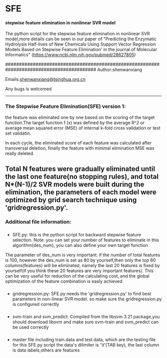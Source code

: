 # SFE
#### stepwise feature elimination in nonlinear SVR model

The python script for the stepwise feature elimination in nonlinear SVR model,more details can be seen in our paper of "Predicting the  Enzymatic Hydrolysis Half-lives of New Chemicals Using Support Vector Regression Models Based on Stepwise Feature Elimination' in the journal of  Molecular Informatics" (https://www.ncbi.nlm.nih.gov/pubmed/28627805)

#########################################################################################
Author:shenwanxiang

Emails:shenwanxiang@tsinghua.org.cn

Any bugs is welcomed

---
### The Stepwise Feature Elimination(SFE) version 1:

the feature was eliminated one by one based on the scoring of the target function.The target function f (x) was defined by the average R^2 or average mean squared error (MSE) of internal k-fold cross validation or test set validatin. 

In each cycle, the eliminated score of each feature was calculated after transversal deletion, 
finally the feature with minimal elimination MSE was really deleted.

Total N features were gradually eliminated until the last one feature(no stopping rules), 
and total N*(N-1)/2 SVR models were built during the elimination, 
the parameters of each model were optimized by grid search technique using 'gridregression.py'.
----

### Additional file information:
###
* SFE.py: 
this is the python script for backward stepwise feature selection.
Note: you can set your number of features to eliminate in this algorithm(des_num),
you can also define your own target function

The parameter of des_num is very important: if the number of total features is 100, however the des_num is set as 80 by yourself,then only the top 80 columns(features) will be eliminated, namely the last 20 features is fixed by yourself(if you think these 20 features are very important features). This can be very useful for reduction of the calculating cost, and the global optimization of the feature combination is easly achieved 


###
* gridregression.py: 
SFE.py needs the 'gridregression.py' to find best parameters in non-linear SVR model.
so make sure the gridregression.py is configured correctly


###
* svm-train and svm_predict:
Compiled from the libsvm 3.21 package,you should download libsvm and make sure svm-train and svm_predict
can be used correctly


###
* master file including train.data and test.data, which are the testing file for this SFE.py script
the data's dilimiter is '\t'(TAB key), the last column is data labels,others are features
